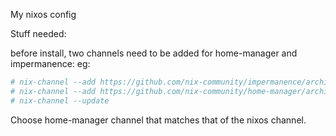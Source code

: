 My nixos config

Stuff needed:

before install, two channels need to be added for home-manager and impermanence:
eg:
```bash
# nix-channel --add https://github.com/nix-community/impermanence/archive/master.tar.gz impermanence
# nix-channel --add https://github.com/nix-community/home-manager/archive/release-21.11.tar.gz home-manager
# nix-channel --update
```

Choose home-manager channel that matches that of the nixos channel.
